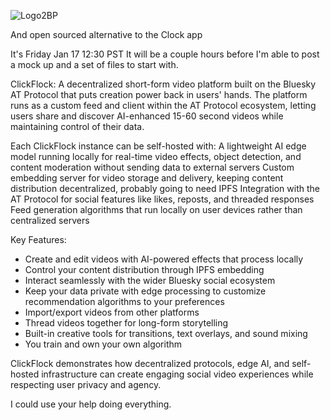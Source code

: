 
![Logo2BP](https://github.com/user-attachments/assets/6ad69f80-624c-45db-9e51-9850f675fef8)



And open sourced alternative to the Clock app

It's Friday Jan 17 12:30 PST
It will be a couple hours before I'm able to post a mock up and a set of files to start with.

ClickFlock: A decentralized short-form video platform built on the Bluesky AT Protocol that puts creation power back in users' hands.
The platform runs as a custom feed and client within the AT Protocol ecosystem, letting users share and discover AI-enhanced 15-60 second videos while maintaining control of their data. 

Each ClickFlock instance can be self-hosted with:
A lightweight AI edge model running locally for real-time video effects, object detection, and content moderation without sending data to external servers
Custom embedding server for video storage and delivery, keeping content distribution decentralized, probably going to need IPFS
Integration with the AT Protocol for social features like likes, reposts, and threaded responses
Feed generation algorithms that run locally on user devices rather than centralized servers

Key Features:

- Create and edit videos with AI-powered effects that process locally
- Control your content distribution through IPFS embedding
- Interact seamlessly with the wider Bluesky social ecosystem
- Keep your data private with edge processing to customize recommendation algorithms to your preferences
- Import/export videos from other platforms
- Thread videos together for long-form storytelling
- Built-in creative tools for transitions, text overlays, and sound mixing
- You train and own your own algorithm

ClickFlock demonstrates how decentralized protocols, edge AI, and self-hosted infrastructure can create engaging social video experiences while respecting user privacy and agency.

I could use your help doing everything.
